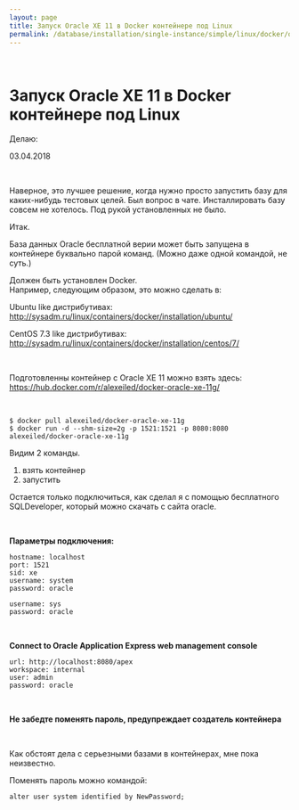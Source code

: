```yaml
---
layout: page
title: Запуск Oracle XE 11 в Docker контейнере под Linux
permalink: /database/installation/single-instance/simple/linux/docker/oracle/11/xe/
---
```



<br/>

# Запуск Oracle XE 11 в Docker контейнере под Linux

Делаю: 

03.04.2018

<br/>

Наверное, это лучшее решение, когда нужно просто запустить базу для каких-нибудь тестовых целей. Был вопрос в чате. Инсталлировать базу совсем не хотелось. Под рукой установленных не было.


Итак.

База данных Oracle бесплатной верии может быть запущена в контейнере буквально парой команд. (Можно даже одной командой, не суть.)

Должен быть установлен Docker.  
Например, следующим образом, это можно сделать в:  

Ubuntu like дистрибутивах:  
http://sysadm.ru/linux/containers/docker/installation/ubuntu/

CentOS 7.3 like дистрибутивах:  
http://sysadm.ru/linux/containers/docker/installation/centos/7/


<br/>

Подготовленны контейнер с Oracle XE 11 можно взять здесь:  
https://hub.docker.com/r/alexeiled/docker-oracle-xe-11g/

<br/>

    $ docker pull alexeiled/docker-oracle-xe-11g
    $ docker run -d --shm-size=2g -p 1521:1521 -p 8080:8080 alexeiled/docker-oracle-xe-11g


Видим 2 команды.  
1) взять контейнер  
2) запустить  

Остается только подключиться, как сделал я с помощью бесплатного SQLDeveloper, который можно скачать с сайта oracle.

<br/>

**Параметры подключения:**

    hostname: localhost
    port: 1521
    sid: xe
    username: system
    password: oracle
    
    username: sys
    password: oracle

<br/>

**Connect to Oracle Application Express web management console**

    url: http://localhost:8080/apex
    workspace: internal
    user: admin
    password: oracle

<br/>

**Не забедте поменять пароль, предупреждает создатель контейнера**

<br/>

Как обстоят дела с серьезными базами в контейнерах, мне пока неизвестно.

Поменять пароль можно командой:

    alter user system identified by NewPassword;
